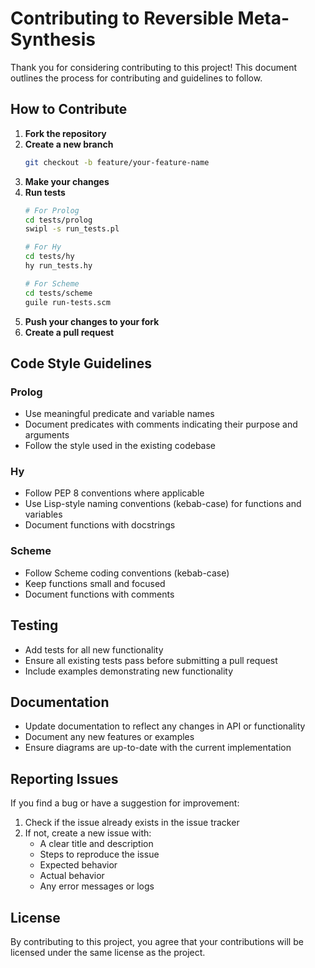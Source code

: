# Contributing to Reversible Meta-Synthesis

Thank you for considering contributing to this project! This document outlines the process for contributing and guidelines to follow.

## How to Contribute

1. **Fork the repository**
2. **Create a new branch**
   ```bash
   git checkout -b feature/your-feature-name
   ```
3. **Make your changes**
4. **Run tests**
   ```bash
   # For Prolog
   cd tests/prolog
   swipl -s run_tests.pl
   
   # For Hy
   cd tests/hy
   hy run_tests.hy
   
   # For Scheme
   cd tests/scheme
   guile run-tests.scm
   ```
5. **Push your changes to your fork**
6. **Create a pull request**

## Code Style Guidelines

### Prolog
- Use meaningful predicate and variable names
- Document predicates with comments indicating their purpose and arguments
- Follow the style used in the existing codebase

### Hy
- Follow PEP 8 conventions where applicable
- Use Lisp-style naming conventions (kebab-case) for functions and variables
- Document functions with docstrings

### Scheme
- Follow Scheme coding conventions (kebab-case)
- Keep functions small and focused
- Document functions with comments

## Testing

- Add tests for all new functionality
- Ensure all existing tests pass before submitting a pull request
- Include examples demonstrating new functionality

## Documentation

- Update documentation to reflect any changes in API or functionality
- Document any new features or examples
- Ensure diagrams are up-to-date with the current implementation

## Reporting Issues

If you find a bug or have a suggestion for improvement:

1. Check if the issue already exists in the issue tracker
2. If not, create a new issue with:
   - A clear title and description
   - Steps to reproduce the issue
   - Expected behavior
   - Actual behavior
   - Any error messages or logs

## License

By contributing to this project, you agree that your contributions will be licensed under the same license as the project.
